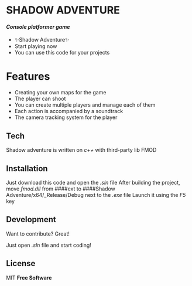 # SHADOW ADVENTURE
#### _Console platformer game_

- ✨Shadow Adventure✨
- Start playing now
- You can use this code for your projects

# Features

- Creating your own maps for the game
- The player can shoot
- You can create multiple players and manage each of them
- Each action is accompanied by a soundtrack
- The camera tracking system for the player

## Tech

Shadow adventure is written on _c++_ with third-party lib FMOD

## Installation
Just download this code and open the _.sln_ file
After building the project, move _fmod.dll_ from ####ext to ####Shadow Adventure/x64/_Release/Debug next to the _.exe_ file
Launch it using the _F5_ key

## Development

Want to contribute? Great!

Just open _.sln_ file and start coding!

## License

MIT
**Free Software**
